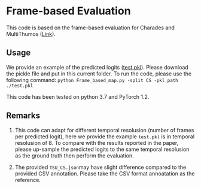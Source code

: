 # Frame-based Evaluation

This code is based on the frame-based evaluation for Charades and MultiThumos ([Link](https://github.com/piergiaj/super-events-cvpr18/blob/master/apmeter.py)).

## Usage 
We provide an example of the predicted logits ([test.pkl](https://mybox.inria.fr/f/a6f4469d3e324c7398ef/?dl=1)). Please download the pickle file and put in this current folder. To run the code, please use the following command: ```python Frame_based_map.py -split CS -pkl_path ./test.pkl```

This code has been tested on python 3.7 and PyTorch 1.2.

## Remarks
1. This code can adapt for different temporal resolusion (number of frames per predicted logit), here we provide the example ```test.pkl``` is in temporal resolusion of 8. To compare with the results reported in the paper, please up-sample the predicted logits to the same temporal resolusion as the ground truth then perform the evaluation. 

3. The provided ```TSU_CS.json```may have slight difference compared to the provided CSV annotation. Please take the CSV format annoatation as the reference. 

